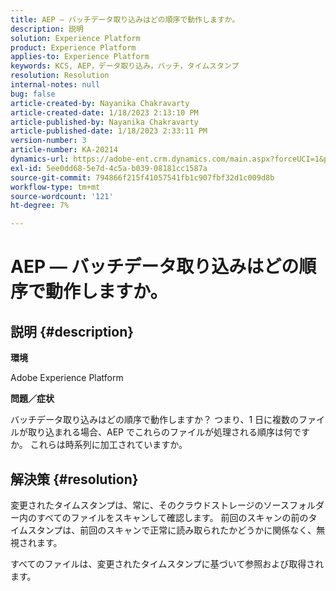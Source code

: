 ```yaml
---
title: AEP — バッチデータ取り込みはどの順序で動作しますか。
description: 説明
solution: Experience Platform
product: Experience Platform
applies-to: Experience Platform
keywords: KCS, AEP，データ取り込み，バッチ，タイムスタンプ
resolution: Resolution
internal-notes: null
bug: false
article-created-by: Nayanika Chakravarty
article-created-date: 1/18/2023 2:13:10 PM
article-published-by: Nayanika Chakravarty
article-published-date: 1/18/2023 2:33:11 PM
version-number: 3
article-number: KA-20214
dynamics-url: https://adobe-ent.crm.dynamics.com/main.aspx?forceUCI=1&pagetype=entityrecord&etn=knowledgearticle&id=e5cd4639-3a97-ed11-aad1-6045bd006b4b
exl-id: 5ee0dd68-5e7d-4c5a-b039-08181cc1587a
source-git-commit: 794866f215f41057541fb1c907fbf32d1c009d8b
workflow-type: tm+mt
source-wordcount: '121'
ht-degree: 7%

---
```


# AEP — バッチデータ取り込みはどの順序で動作しますか。

## 説明 {#description}


<b>環境</b>

Adobe Experience Platform

<b>問題／症状</b>

バッチデータ取り込みはどの順序で動作しますか？ つまり、1 日に複数のファイルが取り込まれる場合、AEP でこれらのファイルが処理される順序は何ですか。 これらは時系列に加工されていますか。


## 解決策 {#resolution}


変更されたタイムスタンプは、常に、そのクラウドストレージのソースフォルダー内のすべてのファイルをスキャンして確認します。 前回のスキャンの前のタイムスタンプは、前回のスキャンで正常に読み取られたかどうかに関係なく、無視されます。

すべてのファイルは、変更されたタイムスタンプに基づいて参照および取得されます。
